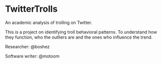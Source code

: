 # TwitterTrolls
An academic analysis of trolling on Twitter.

This is a project on identifying troll behavioral patterns. To understand how they function, who the outliers are and the ones who influence the trend.

Researcher: @boshez

Software writer: @motoom



